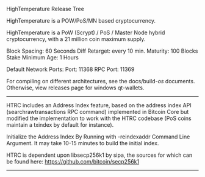 HighTemperature Release Tree

HighTemperature is a POW/PoS/MN based cryptocurrency.

HighTemperature is a PoW (Scrypt) / PoS / Master Node hybrid cryptocurrency, with a 21 million coin maximum supply.

Block Spacing: 60 Seconds
Diff Retarget: every 10 min.
Maturity: 100 Blocks
Stake Minimum Age: 1 Hours

Default Network Ports:
Port: 11368
RPC Port: 11369



For compiling on different architectures, see the docs/build-*os* documents. Otherwise, view releases page for windows qt-wallets.

****
HTRC includes an Address Index feature, based on the address index API (searchrawtransactions RPC command) implemented in Bitcoin Core but modified the implementation to work with the HTRC codebase (PoS coins maintain a txindex by default for instance).

Initialize the Address Index By Running with -reindexaddr Command Line Argument.  It may take 10-15 minutes to build the initial index.

HTRC is dependent upon libsecp256k1 by sipa, the sources for which can be found here:
https://github.com/bitcoin/secp256k1
****
